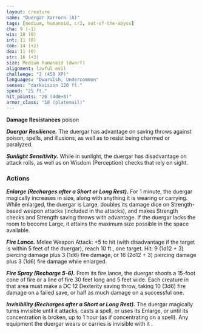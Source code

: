 ```yaml
---
layout: creature
name: "Duergar Xarrorn (A)"
tags: [medium, humanoid, cr2, out-of-the-abyss]
cha: 9 (-1)
wis: 10 (0)
int: 11 (0)
con: 14 (+2)
dex: 11 (0)
str: 16 (+3)
size: Medium humanoid (dwarf)
alignment: lawful evil
challenge: "2 (450 XP)"
languages: "Dwarvish, Undercommon"
senses: "darkvision 120 ft."
speed: "25 ft."
hit_points: "26 (4d8+8)"
armor_class: "18 (platemail)"
---
```


**Damage Resistances** poison

***Duergar Resilience.*** The duergar has advantage on saving throws against poison, spells, and illusions, as well as to resist being charmed or paralyzed.

***Sunlight Sensitivity.*** While in sunlight, the duergar has disadvantage on attack rolls, as well as on Wisdom (Perception) checks that rely on sight.

### Actions

***Enlarge (Recharges after a Short or Long Rest).*** For 1 minute, the duergar magically increases in size, along with anything it is wearing or carrying. While enlarged, the duergar is Large, doubles its damage dice on Strength-based weapon attacks (included in the attacks), and makes Strength checks and Strength saving throws with advantage. If the duergar lacks the room to become Large, it attains the maximum size possible in the space available.

***Fire Lance.*** Melee Weapon Attack: +5 to hit (with disadvantage if the target is within 5 feet of the duergar), reach 10 ft., one target. Hit: 9 (1d12 + 3) piercing damage plus 3 (1d6) fire damage, or 16 (2d12 + 3) piercing damage plus 3 (1d6) fire damage while enlarged.

***Fire Spray (Recharge 5-6).*** From its fire lance, the duergar shoots a 15-foot cone of fire or a line of fire 30 feet long and 5 feet wide. Each creature in that area must make a DC 12 Dexterity saving throw, taking 10 (3d6) fire damage on a failed save, or half as much damage on a successful one.

***Invisibility (Recharges after a Short or Long Rest).*** The duergar magically turns invisible until it attacks, casts a spell, or uses its Enlarge, or until its concentration is broken, up to 1 hour (as if concentrating on a spell). Any equipment the duergar wears or carries is invisible with it .